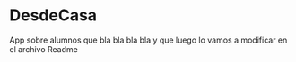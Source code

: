 # DesdeCasa
App sobre alumnos que bla bla bla bla y que luego lo vamos a modificar en el archivo Readme
